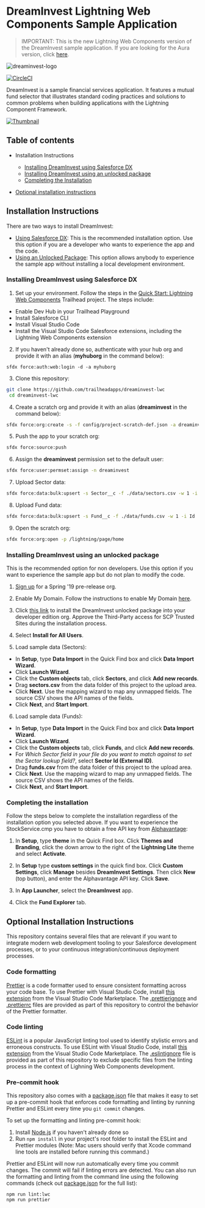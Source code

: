 # DreamInvest Lightning Web Components Sample Application

> IMPORTANT: This is the new Lightning Web Components version of the DreamInvest sample application. If you are looking for the Aura version, click [here](https://github.com/trailheadapps/dreaminvest).

![dreaminvest-logo](dreaminvest-logo.png)

[![CircleCI](https://circleci.com/gh/trailheadapps/dreaminvest-lwc.svg?style=svg)](https://circleci.com/gh/trailheadapps/dreaminvest-lwc)

DreamInvest is a sample financial services application. It features a mutual fund selector that illustrates standard coding practices and solutions to common problems when building applications with the Lightning Component Framework.

[![Thumbnail](http://img.youtube.com/vi/0gIT8la-GRM/0.jpg)](https://www.youtube.com/watch?v=0gIT8la-GRM)

## Table of contents

- Installation Instructions

  - [Installing DreamInvest using Salesforce DX](#installing-dreaminvest-using-salesforce-dx)
  - [Installing DreamInvest using an unlocked package](#installing-dreaminvest-using-an-unlocked-package)
  - [Completing the Installation](#completing-the-installation)

- [Optional installation instructions](#optional-installation-instructions)

## Installation Instructions

There are two ways to install DreamInvest:

- [Using Salesforce DX](#installing-dreaminvest-using-salesforce-dx): This is the recommended installation option. Use this option if you are a developer who wants to experience the app and the code.
- [Using an Unlocked Package](#installing-dreaminvest-using-an-unlocked-package): This option allows anybody to experience the sample app without installing a local development environment.

### Installing DreamInvest using Salesforce DX

1. Set up your environment. Follow the steps in the [Quick Start: Lightning Web Components](https://trailhead.salesforce.com/content/learn/projects/quick-start-lightning-web-components/) Trailhead project. The steps include:

  - Enable Dev Hub in your Trailhead Playground
  - Install Salesforce CLI
  - Install Visual Studio Code
  - Install the Visual Studio Code Salesforce extensions, including the Lightning Web Components extension

2. If you haven't already done so, authenticate with your hub org and provide it with an alias (**myhuborg** in the command below):

  ```
  sfdx force:auth:web:login -d -a myhuborg
  ```

3. Clone this repository:

  ```zsh
  git clone https://github.com/trailheadapps/dreaminvest-lwc
   cd dreaminvest-lwc
  ```

4. Create a scratch org and provide it with an alias (**dreaminvest** in the command below):

  ```zsh
  sfdx force:org:create -s -f config/project-scratch-def.json -a dreaminvest
  ```

5. Push the app to your scratch org:

  ```zsh
  sfdx force:source:push
  ```

6. Assign the **dreaminvest** permission set to the default user:

  ```zsh
  sfdx force:user:permset:assign -n dreaminvest
  ```

7. Upload Sector data:

  ```zsh
  sfdx force:data:bulk:upsert -s Sector__c -f ./data/sectors.csv -w 1 -i Sector_Id__c
  ```

8. Upload Fund data:

  ```zsh
  sfdx force:data:bulk:upsert -s Fund__c -f ./data/funds.csv -w 1 -i Id
  ```

9. Open the scratch org:

  ```zsh
  sfdx force:org:open -p /lightning/page/home
  ```

### Installing DreamInvest using an unlocked package

This is the recommended option for non developers. Use this option if you want to experience the sample app but do not plan to modify the code.

1. [Sign up](https://www.salesforce.com/form/signup/prerelease-spring19/) for a Spring '19 pre-release org.

2. Enable My Domain. Follow the instructions to enable My Domain [here](https://trailhead.salesforce.com/modules/identity_login/units/identity_login_my_domain).

3. Click [this link](https://login.salesforce.com/packaging/installPackage.apexp?p0=04tB0000000YGYUIA4) to install the DreamInvest unlocked package into your developer edition org. Approve the Third-Party access for SCP Trusted Sites during the installation process.

4. Select **Install for All Users**.

5. Load sample data (Sectors):

  - In **Setup**, type **Data Import** in the Quick Find box and click **Data Import Wizard**.
  - Click **Launch Wizard**.
  - Click the **Custom objects** tab, click **Sectors**, and click **Add new records**.
  - Drag **sectors.csv** from the data folder of this project to the upload area.
  - Click **Next**. Use the mapping wizard to map any unmapped fields. The source CSV shows the API names of the fields.
  - Click **Next**, and **Start Import**.

6. Load sample data (Funds):

  - In **Setup**, type **Data Import** in the Quick Find box and click **Data Import Wizard**.
  - Click **Launch Wizard**.
  - Click the **Custom objects** tab, click **Funds**, and click **Add new records**.
  - For _Which Sector field in your file do you want to match against to set the Sector lookup field?_, select **Sector Id (External ID)**.
  - Drag **funds.csv** from the data folder of this project to the upload area.
  - Click **Next**. Use the mapping wizard to map any unmapped fields. The source CSV shows the API names of the fields.
  - Click **Next**, and **Start Import**.

### Completing the installation

Follow the steps below to complete the installation regardless of the installation option you selected above. If you want to experience the StockService.cmp you have to obtain a free API key from [Alphavantage](https://www.alphavantage.co/support/#api-key):

1. In **Setup**, type **theme** in the Quick Find box. Click **Themes and Branding**, click the down arrow to the right of the **Lightning Lite** theme and select **Activate**.

2. In **Setup** type **custom settings** in the quick find box. Click **Custom Settings**, click **Manage** besides **DreamInvest Settings**. Then click **New** (top button), and enter the Alphavantage API key. Click **Save**.

3. In **App Launcher**, select the **DreamInvest** app.

4. Click the **Fund Explorer** tab.

## Optional Installation Instructions

This repository contains several files that are relevant if you want to integrate modern web development tooling to your Salesforce development processes, or to your continuous integration/continuous deployment processes.

### Code formatting

[Prettier](https://prettier.io/) is a code formatter used to ensure consistent formatting across your code base. To use Prettier with Visual Studio Code, install [this extension](https://marketplace.visualstudio.com/items?itemName=esbenp.prettier-vscode) from the Visual Studio Code Marketplace. The [.prettierignore](/.prettierignore) and [.prettierrc](/.prettierrc) files are provided as part of this repository to control the behavior of the Prettier formatter.

### Code linting

[ESLint](https://eslint.org/) is a popular JavaScript linting tool used to identify stylistic errors and erroneous constructs. To use ESLint with Visual Studio Code, install [this extension](https://marketplace.visualstudio.com/items?itemName=salesforce.salesforcedx-vscode-lwc) from the Visual Studio Code Marketplace. The [.eslintignore](/.eslintignore) file is provided as part of this repository to exclude specific files from the linting process in the context of Lighning Web Components development.

### Pre-commit hook

This repository also comes with a [package.json](/package.json) file that makes it easy to set up a pre-commit hook that enforces code formatting and linting by running Prettier and ESLint every time you `git commit` changes.

To set up the formatting and linting pre-commit hook:

1. Install [Node.js](https://nodejs.org) if you haven't already done so
2. Run `npm install` in your project's root folder to install the ESLint and Prettier modules (Note: Mac users should verify that Xcode command line tools are installed before running this command.)

Prettier and ESLint will now run automatically every time you commit changes. The commit will fail if linting errors are detected. You can also run the formatting and linting from the command line using the following commands (check out [package.json](/package.json) for the full list):

```
npm run lint:lwc
npm run prettier
```
